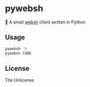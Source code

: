 # pywebsh

🐍 A small [websh](https://github.com/jiro4989/websh) client written in Python

## Usage

```bash
pywebsh -h
pywebsh CODE
```

## License

The Unlicense
